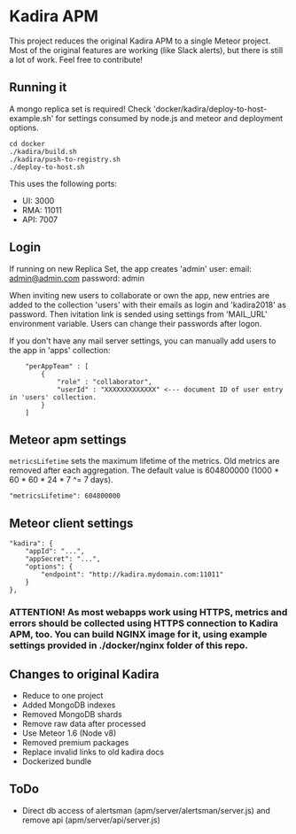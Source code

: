# Kadira APM

This project reduces the original Kadira APM to a single Meteor project.
Most of the original features are working (like Slack alerts), but there is still a lot of work.
Feel free to contribute!

## Running it

A mongo replica set is required!
Check 'docker/kadira/deploy-to-host-example.sh' for settings consumed by node.js and meteor and deployment options.

```
cd docker
./kadira/build.sh
./kadira/push-to-registry.sh
./deploy-to-host.sh
```

This uses the following ports:

* UI: 3000
* RMA: 11011
* API: 7007

## Login

If running on new Replica Set, the app creates 'admin' user:
email: admin@admin.com
password: admin

When inviting new users to collaborate or own the app, new entries are added to the collection 'users' with their emails as login and 'kadira2018' as password. Then ivitation link is sended using settings from 'MAIL_URL' environment variable. Users can change their passwords after logon.

If you don't have any mail server settings, you can manually add users to the app in 'apps' collection:
```
    "perAppTeam" : [ 
        {
            "role" : "collaborator",
            "userId" : "XXXXXXXXXXXXX" <--- document ID of user entry in 'users' collection.
        }
    ]
```


## Meteor apm settings
`metricsLifetime` sets the maximum lifetime of the metrics. Old metrics are removed after each aggregation.
The default value is 604800000 (1000 * 60 * 60 * 24 * 7 ^= 7 days).

```
"metricsLifetime": 604800000
```

## Meteor client settings
```
"kadira": {
    "appId": "...",
    "appSecret": "...",
    "options": {
        "endpoint": "http://kadira.mydomain.com:11011"
    }
},
```
### ATTENTION! As most webapps work using HTTPS, metrics and errors should be collected using HTTPS connection to Kadira APM, too. You can build NGINX image for it, using example settings provided in ./docker/nginx folder of this repo.

## Changes to original Kadira

* Reduce to one project
* Added MongoDB indexes
* Removed MongoDB shards
* Remove raw data after processed
* Use Meteor 1.6 (Node v8)
* Removed premium packages
* Replace invalid links to old kadira docs
* Dockerized bundle

## ToDo

* Direct db access of alertsman (apm/server/alertsman/server.js) and remove api (apm/server/api/server.js)
